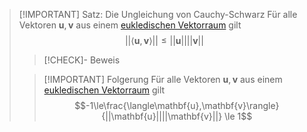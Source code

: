 > [!IMPORTANT] Satz: Die Ungleichung von Cauchy-Schwarz
> Für alle Vektoren $\mathbf{u},\mathbf{v}$ aus einem [eukledischen Vektorraum](Abstraktes%20inneres%20Produkt.md) gilt
> $$||\langle\mathbf{u},\mathbf{v}\rangle|| \le ||\mathbf{u}||||\mathbf{v}||$$
> > [!CHECK]- Beweis
> 
> > [!IMPORTANT] Folgerung
> > Für alle Vektoren $\mathbf{u},\mathbf{v}$ aus einem [eukledischen Vektorraum](Abstraktes%20inneres%20Produkt.md) gilt
> > $$-1\le\frac{\langle\mathbf{u},\mathbf{v}\rangle}{||\mathbf{u}||||\mathbf{v}||} \le 1$$